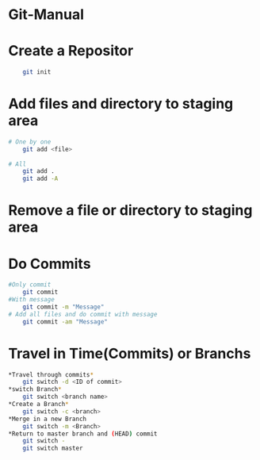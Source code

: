 # Git-Manual

# Create a Repositor #
```Bash
	git init
```

# Add files and directory to staging area #
```Bash
# One by one		
	git add <file>
	
# All
	git add .
	git add -A 
```
# Remove a file or directory to staging area #

# Do Commits #
```Bash
#Only commit
	git commit
#With message
	git commit -m "Message"
# Add all files and do commit with message
	git commit -am "Message"
```

# Travel in Time(Commits) or Branchs  #
```Bash
*Travel through commits*
	git switch -d <ID of commit>
*switch Branch*
	git switch <branch name>
*Create a Branch*
	git switch -c <branch>
*Merge in a new Branch
	git switch -m <Branch>
*Return to master branch and (HEAD) commit
	git switch -
	git switch master
```

